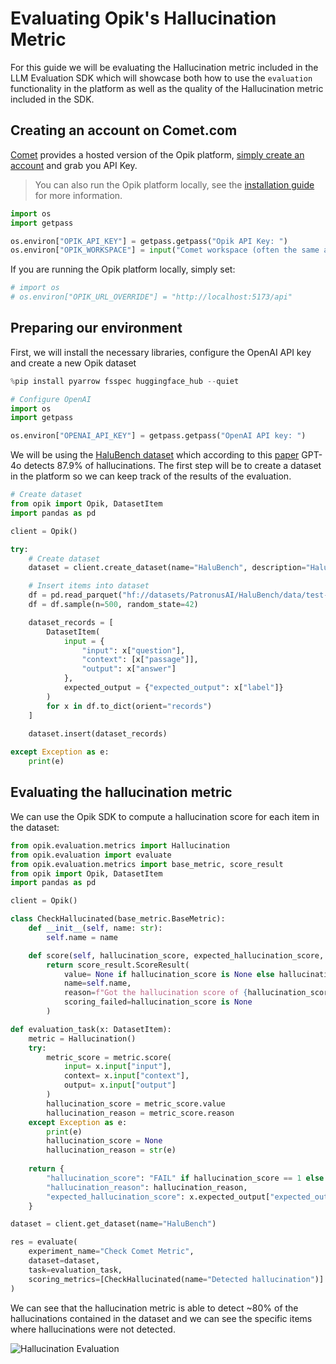# Evaluating Opik's Hallucination Metric

For this guide we will be evaluating the Hallucination metric included in the LLM Evaluation SDK which will showcase both how to use the `evaluation` functionality in the platform as well as the quality of the Hallucination metric included in the SDK.

## Creating an account on Comet.com

[Comet](https://www.comet.com/site) provides a hosted version of the Opik platform, [simply create an account](https://www.comet.com/signup?from=llm) and grab you API Key.

> You can also run the Opik platform locally, see the [installation guide](https://www.comet.com/docs/opik/self-host/self_hosting_opik/) for more information.


```python
import os
import getpass

os.environ["OPIK_API_KEY"] = getpass.getpass("Opik API Key: ")
os.environ["OPIK_WORKSPACE"] = input("Comet workspace (often the same as your username): ")
```

If you are running the Opik platform locally, simply set:


```python
# import os
# os.environ["OPIK_URL_OVERRIDE"] = "http://localhost:5173/api"
```

## Preparing our environment

First, we will install the necessary libraries, configure the OpenAI API key and create a new Opik dataset


```python
%pip install pyarrow fsspec huggingface_hub --quiet
```


```python
# Configure OpenAI
import os
import getpass

os.environ["OPENAI_API_KEY"] = getpass.getpass("OpenAI API key: ")
```

We will be using the [HaluBench dataset](https://huggingface.co/datasets/PatronusAI/HaluBench?library=pandas) which according to this [paper](https://arxiv.org/pdf/2407.08488) GPT-4o detects 87.9% of hallucinations. The first step will be to create a dataset in the platform so we can keep track of the results of the evaluation.


```python
# Create dataset
from opik import Opik, DatasetItem
import pandas as pd

client = Opik()

try:
    # Create dataset
    dataset = client.create_dataset(name="HaluBench", description="HaluBench dataset")

    # Insert items into dataset
    df = pd.read_parquet("hf://datasets/PatronusAI/HaluBench/data/test-00000-of-00001.parquet")
    df = df.sample(n=500, random_state=42)

    dataset_records = [
        DatasetItem(
            input = {
                "input": x["question"],
                "context": [x["passage"]],
                "output": x["answer"]
            },
            expected_output = {"expected_output": x["label"]}
        )
        for x in df.to_dict(orient="records")
    ]
    
    dataset.insert(dataset_records)

except Exception as e:
    print(e)
```

## Evaluating the hallucination metric

We can use the Opik SDK to compute a hallucination score for each item in the dataset:


```python
from opik.evaluation.metrics import Hallucination
from opik.evaluation import evaluate
from opik.evaluation.metrics import base_metric, score_result
from opik import Opik, DatasetItem
import pandas as pd

client = Opik()

class CheckHallucinated(base_metric.BaseMetric):
    def __init__(self, name: str):
        self.name = name

    def score(self, hallucination_score, expected_hallucination_score, **kwargs):
        return score_result.ScoreResult(
            value= None if hallucination_score is None else hallucination_score == expected_hallucination_score,
            name=self.name,
            reason=f"Got the hallucination score of {hallucination_score} and expected {expected_hallucination_score}",
            scoring_failed=hallucination_score is None
        )

def evaluation_task(x: DatasetItem):
    metric = Hallucination()
    try:
        metric_score = metric.score(
            input= x.input["input"],
            context= x.input["context"],
            output= x.input["output"]
        )
        hallucination_score = metric_score.value
        hallucination_reason = metric_score.reason
    except Exception as e:
        print(e)
        hallucination_score = None
        hallucination_reason = str(e)
    
    return {
        "hallucination_score": "FAIL" if hallucination_score == 1 else "PASS",
        "hallucination_reason": hallucination_reason,
        "expected_hallucination_score": x.expected_output["expected_output"]
    }

dataset = client.get_dataset(name="HaluBench")

res = evaluate(
    experiment_name="Check Comet Metric",
    dataset=dataset,
    task=evaluation_task,
    scoring_metrics=[CheckHallucinated(name="Detected hallucination")]
)
```

We can see that the hallucination metric is able to detect ~80% of the hallucinations contained in the dataset and we can see the specific items where hallucinations were not detected.

![Hallucination Evaluation](/img/cookbook/hallucination_metric_cookbook.png)


